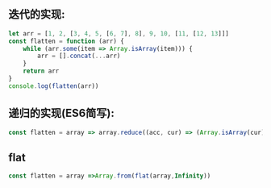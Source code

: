 ## 迭代的实现:
```javascript
let arr = [1, 2, [3, 4, 5, [6, 7], 8], 9, 10, [11, [12, 13]]]
const flatten = function (arr) {
    while (arr.some(item => Array.isArray(item))) {
        arr = [].concat(...arr)
    }
    return arr
}
console.log(flatten(arr))
```
## 递归的实现(ES6简写):
```javascript
const flatten = array => array.reduce((acc, cur) => (Array.isArray(cur) ? [...acc, ...flatten(cur)] : [...acc, cur]), [])

```
## flat
```javascript
const flatten = array =>Array.from(flat(array,Infinity))
```